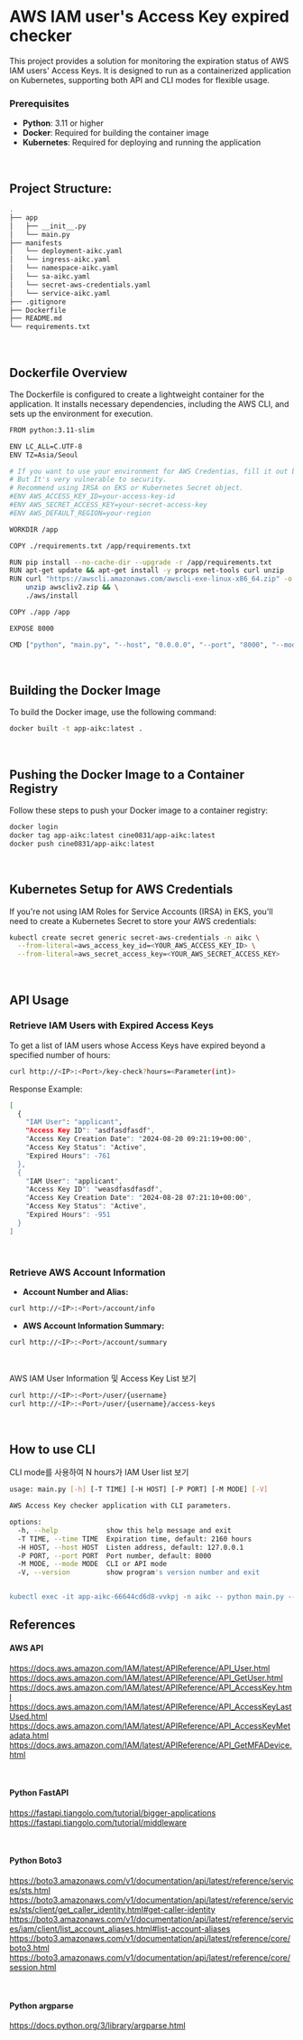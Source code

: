 # AWS IAM user's Access Key expired checker

This project provides a solution for monitoring the expiration status of AWS IAM users' Access Keys. It is designed to run as a containerized application on Kubernetes, supporting both API and CLI modes for flexible usage.

### Prerequisites
- **Python**: 3.11 or higher
- **Docker**: Required for building the container image
- **Kubernetes**: Required for deploying and running the application

&nbsp;

## Project Structure:
```bash
.
├── app
│   ├── __init__.py
│   └── main.py
├── manifests
│   └── deployment-aikc.yaml
│   └── ingress-aikc.yaml
│   └── namespace-aikc.yaml
│   └── sa-aikc.yaml
│   └── secret-aws-credentials.yaml
│   └── service-aikc.yaml
├── .gitignore
├── Dockerfile
├── README.md
└── requirements.txt
```

&nbsp;

## Dockerfile Overview
The Dockerfile is configured to create a lightweight container for the application. It installs necessary dependencies, including the AWS CLI, and sets up the environment for execution.
```bash
FROM python:3.11-slim

ENV LC_ALL=C.UTF-8
ENV TZ=Asia/Seoul

# If you want to use your environment for AWS Credentias, fill it out below.
# But It's very vulnerable to security.
# Recommend using IRSA on EKS or Kubernetes Secret object.
#ENV AWS_ACCESS_KEY_ID=your-access-key-id
#ENV AWS_SECRET_ACCESS_KEY=your-secret-access-key
#ENV AWS_DEFAULT_REGION=your-region

WORKDIR /app

COPY ./requirements.txt /app/requirements.txt

RUN pip install --no-cache-dir --upgrade -r /app/requirements.txt
RUN apt-get update && apt-get install -y procps net-tools curl unzip
RUN curl "https://awscli.amazonaws.com/awscli-exe-linux-x86_64.zip" -o "awscliv2.zip" && \
    unzip awscliv2.zip && \
    ./aws/install

COPY ./app /app

EXPOSE 8000

CMD ["python", "main.py", "--host", "0.0.0.0", "--port", "8000", "--mode", "API"]
```

&nbsp;

## Building the Docker Image
To build the Docker image, use the following command:
```bash
docker built -t app-aikc:latest .
```

&nbsp;

## Pushing the Docker Image to a Container Registry
Follow these steps to push your Docker image to a container registry:
```bash
docker login
docker tag app-aikc:latest cine0831/app-aikc:latest
docker push cine0831/app-aikc:latest
```

&nbsp;

## Kubernetes Setup for AWS Credentials
If you're not using IAM Roles for Service Accounts (IRSA) in EKS, you'll need to create a Kubernetes Secret to store your AWS credentials:
```bash
kubectl create secret generic secret-aws-credentials -n aikc \
  --from-literal=aws_access_key_id=<YOUR_AWS_ACCESS_KEY_ID> \
  --from-literal=aws_secret_access_key=<YOUR_AWS_SECRET_ACCESS_KEY>
```

&nbsp;

## API Usage
### Retrieve IAM Users with Expired Access Keys
To get a list of IAM users whose Access Keys have expired beyond a specified number of hours:
```bash
curl http://<IP>:<Port>/key-check?hours=<Parameter(int)>
```

Response Example:
```bash
[
  {
    "IAM User": "applicant",
    "Access Key ID": "asdfasdfasdf",
    "Access Key Creation Date": "2024-08-20 09:21:19+00:00",
    "Access Key Status": "Active",
    "Expired Hours": -761
  },
  {
    "IAM User": "applicant",
    "Access Key ID": "weasdfasdfasdf",
    "Access Key Creation Date": "2024-08-28 07:21:10+00:00",
    "Access Key Status": "Active",
    "Expired Hours": -951
  }
]
```

&nbsp;

### Retrieve AWS Account Information
- **Account Number and Alias:**
```bash
curl http://<IP>:<Port>/account/info
```
- **AWS Account Information Summary:**
```bash
curl http://<IP>:<Port>/account/summary
```

&nbsp;

AWS IAM User Information 및 Access Key List 보기
```bash
curl http://<IP>:<Port>/user/{username}
curl http://<IP>:<Port>/user/{username}/access-keys
```

&nbsp;

## How to use CLI
CLI mode를 사용하여 N hours가 IAM User list 보기
```bash
usage: main.py [-h] [-T TIME] [-H HOST] [-P PORT] [-M MODE] [-V]

AWS Access Key checker application with CLI parameters.

options:
  -h, --help            show this help message and exit
  -T TIME, --time TIME  Expiration time, default: 2160 hours
  -H HOST, --host HOST  Listen address, default: 127.0.0.1
  -P PORT, --port PORT  Port number, default: 8000
  -M MODE, --mode MODE  CLI or API mode
  -V, --version         show program's version number and exit


kubectl exec -it app-aikc-66644cd6d8-vvkpj -n aikc -- python main.py --mode CLI --time 1000
```

## References
#### AWS API
https://docs.aws.amazon.com/IAM/latest/APIReference/API_User.html
https://docs.aws.amazon.com/IAM/latest/APIReference/API_GetUser.html
https://docs.aws.amazon.com/IAM/latest/APIReference/API_AccessKey.html
https://docs.aws.amazon.com/IAM/latest/APIReference/API_AccessKeyLastUsed.html
https://docs.aws.amazon.com/IAM/latest/APIReference/API_AccessKeyMetadata.html
https://docs.aws.amazon.com/IAM/latest/APIReference/API_GetMFADevice.html

&nbsp;

#### Python FastAPI
https://fastapi.tiangolo.com/tutorial/bigger-applications<br>
https://fastapi.tiangolo.com/tutorial/middleware

&nbsp;

#### Python Boto3
https://boto3.amazonaws.com/v1/documentation/api/latest/reference/services/sts.html
https://boto3.amazonaws.com/v1/documentation/api/latest/reference/services/sts/client/get_caller_identity.html#get-caller-identity
https://boto3.amazonaws.com/v1/documentation/api/latest/reference/services/iam/client/list_account_aliases.html#list-account-aliases
https://boto3.amazonaws.com/v1/documentation/api/latest/reference/core/boto3.html
https://boto3.amazonaws.com/v1/documentation/api/latest/reference/core/session.html

&nbsp;

#### Python argparse
https://docs.python.org/3/library/argparse.html
